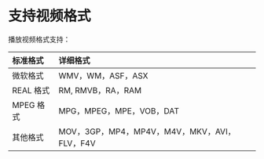 # 支持视频格式

播放视频格式支持：

| 标准格式 | 详细格式 |
| :--- | :--- |
| 微软格式 | WMV，WM，ASF，ASX |
| REAL 格式 | RM, RMVB，RA，RAM |
| MPEG 格式 | MPG，MPEG，MPE，VOB，DAT |
| 其他格式 | MOV，3GP，MP4，MP4V，M4V，MKV，AVI，FLV，F4V |



